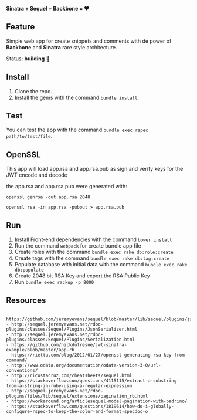 **Sinatra + Sequel + Backbone = :heart:**

## Feature

Simple web app for create snippets and comments with de power of **Backbone** and **Sinatra** rare style architecture.

Status: **building** :construction:

## Install

1.  Clone the repo.
2.  Install the gems with the command `bundle install`.

## Test

You can test the app with the command `bundle exec rspec path/to/test/file`.

## OpenSSL

This app will load app.rsa and app.rsa.pub as sign and verify keys for the JWT encode and decode

the app.rsa and app.rsa.pub were generated with:

`openssl genrsa -out app.rsa 2048`

`openssl rsa -in app.rsa -pubout > app.rsa.pub`

## Run


1. Install Front-end dependencies with the command `bower install`
2. Run the command `webpack` for create bundle app file
3. Create roles with the command `bundle exec rake db:role:create`
4. Create tags with the command `bundle exec rake db:tag:create`
4. Populate database with initial data with the command `bundle exec rake db:populate`
5. Create 2048 bit RSA Key and export the RSA Public Key
6. Run `bundle exec rackup -p 8000`

## Resources

    - https://github.com/jeremyevans/sequel/blob/master/lib/sequel/plugins/json_serializer.rb
    - http://sequel.jeremyevans.net/rdoc-plugins/classes/Sequel/Plugins/JsonSerializer.html
    - http://sequel.jeremyevans.net/rdoc-plugins/classes/Sequel/Plugins/Serialization.html
    - https://github.com/nickdufresne/jwt-sinatra-example/blob/master/app.rb
    - https://rietta.com/blog/2012/01/27/openssl-generating-rsa-key-from-command/
    - http://www.odata.org/documentation/odata-version-3-0/url-conventions/
    - http://ricostacruz.com/cheatsheets/sequel.html
    - https://stackoverflow.com/questions/4115115/extract-a-substring-from-a-string-in-ruby-using-a-regular-expression
    - http://sequel.jeremyevans.net/rdoc-plugins/files/lib/sequel/extensions/pagination_rb.html
    - https://workaround.org/articlesequel-model-pagination-with-padrino/
    - https://stackoverflow.com/questions/1819614/how-do-i-globally-configure-rspec-to-keep-the-color-and-format-specdoc-o